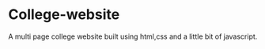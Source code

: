 # College-website
A multi page college website built using html,css and a little bit of javascript.
